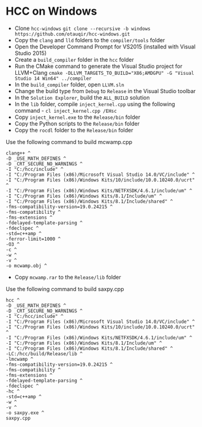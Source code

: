 HCC on Windows
======================
- Clone `hcc-windows`
`git clone --recursive -b windows https://github.com/otauqir/hcc-windows.git `
- Copy the `clang` and `lld` folders to the `compiler/tools` folder
- Open the Developer Command Prompt for VS2015 (installed with Visual Studio 2015)
- Create a `build_compiler` folder in the `hcc` folder
- Run the CMake command to generate the Visual Studio project for LLVM+Clang
`cmake -DLLVM_TARGETS_TO_BUILD="X86;AMDGPU" -G "Visual Studio 14 Win64" ../compiler`
- In the `build_compiler` folder, open `LLVM.sln`
- Change the build type from `Debug` to `Release` in the Visual Studio toolbar
- In the `Solution Explorer`, build the `ALL_BUILD` solution
- In the `lib` folder, compile `inject_kernel.cpp` using the following command - `cl inject_kernel.cpp /EHsc`
- Copy `inject_kernel.exe` to the `Release/bin` folder
- Copy the Python scripts to the `Release/bin` folder
- Copy the `rocdl` folder to the `Release/bin` folder


Use the following command to build mcwamp.cpp
```
clang++ ^
-D _USE_MATH_DEFINES ^
-D _CRT_SECURE_NO_WARNINGS ^
-I "C:/hcc/include" ^
-I "C:/Program Files (x86)/Microsoft Visual Studio 14.0/VC/include" ^
-I "C:/Program Files (x86)/Windows Kits/10/include/10.0.10240.0/ucrt" ^
-I "C:/Program Files (x86)/Windows Kits/NETFXSDK/4.6.1/include/um" ^
-I "C:/Program Files (x86)/Windows Kits/8.1/Include/um" ^
-I "C:/Program Files (x86)/Windows Kits/8.1/Include/shared" ^
-fms-compatibility-version=19.0.24215 ^
-fms-compatibility ^
-fms-extensions ^
-fdelayed-template-parsing ^
-fdeclspec ^
-std=c++amp ^
-ferror-limit=1000 ^
-O3 ^
-c ^
-w ^
-v ^
-o mcwamp.obj ^
```

- Copy `mcwamp.rar` to the `Release/lib` folder


Use the following command to build saxpy.cpp
```
hcc ^
-D _USE_MATH_DEFINES ^
-D _CRT_SECURE_NO_WARNINGS ^
-I "C:/hcc/include" ^
-I "C:/Program Files (x86)/Microsoft Visual Studio 14.0/VC/include" ^
-I "C:/Program Files (x86)/Windows Kits/10/include/10.0.10240.0/ucrt" ^
-I "C:/Program Files (x86)/Windows Kits/NETFXSDK/4.6.1/include/um" ^
-I "C:/Program Files (x86)/Windows Kits/8.1/Include/um" ^
-I "C:/Program Files (x86)/Windows Kits/8.1/Include/shared" ^
-LC:/hcc/build/Release/lib ^
-lmcwamp ^
-fms-compatibility-version=19.0.24215 ^
-fms-compatibility ^
-fms-extensions ^
-fdelayed-template-parsing ^
-fdeclspec ^
-hc ^
-std=c++amp ^
-w ^
-v ^
-o saxpy.exe ^
saxpy.cpp 
```

